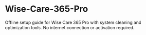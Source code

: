 # Wise-Care-365-Pro
Offline setup guide for Wise Care 365 Pro with system cleaning and optimization tools. No internet connection or activation required.
